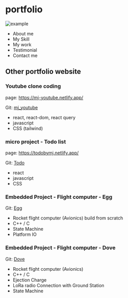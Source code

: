 # portfolio
 ![example](https://github.com/coding-MJ-dev/portfolio/assets/47417320/d7ec1562-a4c9-49aa-b6d8-e11c17b20c70)
- About me
- My Skill
- My work
- Testimonial
- Contact me

  
## Other portfolio website ##
### Youtube clone coding ###
page: https://mj-youtube.netlify.app/

Git: [mj_youtube](https://github.com/coding-MJ-dev/youtube_mj)
- react, react-dom, react query
- javascript
- CSS (tailwind)

### micro project - Todo list ###
page: https://todobymj.netlify.app/

Git: [Todo](https://github.com/coding-MJ-dev/todo_list)
- react
- javascript
- CSS

### Embedded Project - Flight computer - Egg  ###
Git: [Egg](https://github.com/coding-MJ-dev/Egg_v1)

- Rocket flight computer (Avionics) build from scratch
- C++ / C
- State Machine
- Platform IO

### Embedded Project - Flight computer - Dove  ###
Git: [Dove](https://github.com/coding-MJ-dev/Dove_public)

- Rocket flight computer (Avionics)
- C++ / C
- Ejection Charge
- LoRa radio Connection with Ground Station
- State Machine

